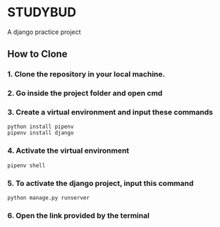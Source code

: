 # STUDYBUD
A django practice project

## How to Clone
### 1. Clone the repository in your local machine.
### 2. Go inside the project folder and open cmd
### 3. Create a virtual environment and input these commands
```
python install pipenv
pipenv install django
```
### 4. Activate the virtual environment
`pipenv shell`
### 5. To activate the django project, input this command
`python manage.py runserver`
### 6. Open the link provided by the terminal
